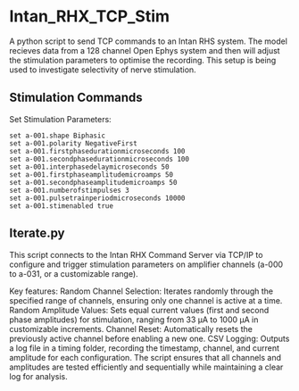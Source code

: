 # Intan_RHX_TCP_Stim
A python script to send TCP commands to an Intan RHS system. 
The model recieves data from a 128 channel Open Ephys system and then will adjust the stimulation parameters to optimise the recording. 
This setup is being used to investigate selectivity of nerve stimulation. 


## Stimulation Commands

Set Stimulation Parameters:

    set a-001.shape Biphasic
    set a-001.polarity NegativeFirst
    set a-001.firstphasedurationmicroseconds 100
    set a-001.secondphasedurationmicroseconds 100
    set a-001.interphasedelaymicroseconds 50
    set a-001.firstphaseamplitudemicroamps 50
    set a-001.secondphaseamplitudemicroamps 50
    set a-001.numberofstimpulses 3
    set a-001.pulsetrainperiodmicroseconds 10000
    set a-001.stimenabled true

## Iterate.py
This script connects to the Intan RHX Command Server via TCP/IP to configure and trigger stimulation parameters on amplifier channels (a-000 to a-031, or a customizable range).

Key features:
    Random Channel Selection: Iterates randomly through the specified range of channels, ensuring only one channel is active at a time.
    Random Amplitude Values: Sets equal current values (first and second phase amplitudes) for stimulation, ranging from 33 µA to 1000 µA in customizable increments.
Channel Reset: 
    Automatically resets the previously active channel before enabling a new one.
CSV Logging: 
    Outputs a log file in a timing folder, recording the timestamp, channel, and current amplitude for each configuration.
    The script ensures that all channels and amplitudes are tested efficiently and sequentially while maintaining a clear log for analysis.